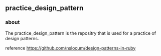 ## practice_design_pattern

### about
The practice_design_pattern is the repositry that is used for a practice of design patterns.

reference
https://github.com/nslocum/design-patterns-in-ruby